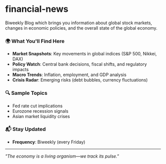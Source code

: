 # financial-news
Biweekly Blog which brings you information about global stock markets, changes in economic policies, and the overall state of the global economy. 
### 🌍 What You'll Find Here
- **Market Snapshots**: Key movements in global indices (S&P 500, Nikkei, DAX)  
- **Policy Watch**: Central bank decisions, fiscal shifts, and regulatory impacts  
- **Macro Trends**: Inflation, employment, and GDP analysis  
- **Crisis Radar**: Emerging risks (debt bubbles, currency fluctuations)  

### 🔍 Sample Topics
- Fed rate cut implications  
- Eurozone recession signals  
- Asian market liquidity crises  

### 📬 Stay Updated
- **Frequency**: Biweekly (every Friday)  

---
*"The economy is a living organism—we track its pulse."*  
